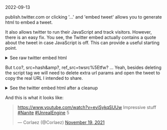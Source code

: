 2022-09-13


publish.twitter.com or clicking '...' and 'embed tweet' allows you to generate html to embed a tweet.

It also allows twitter to run their JavaScript and track visitors. However, there is an easy fix. You see, the Twitter embed actually contains a quote about the tweet in case JavaScript is off. This can provide a useful starting point.

<details>
  <summary>See raw twitter embed html</summary>

```
<blockquote class="twitter-tweet" data-lang="en" data-theme="dark">
  <p lang="en" dir="ltr">
    <a href="https://t.co/kulxLw8m0r">https://t.co/kulxLw8m0r</a> 
    Impressive stuff 
    <a href="https://twitter.com/hashtag/Nanite?src=hash&amp;ref_src=twsrc%5Etfw">#Nanite</a>
    <a href="https://twitter.com/hashtag/UnrealEngine?src=hash&amp;ref_src=twsrc%5Etfw">#UnrealEngine</a> 
    5
  </p>
  &mdash; Corlaez (@Corlaez) 
  <a href="https://twitter.com/Corlaez/status/1461732669188882442?ref_src=twsrc%5Etfw">November 19, 2021</a>
</blockquote>
<script async src="https://platform.twitter.com/widgets.js" charset="utf-8"></script>
```
</details>

But t.co?, src=hash&amp?, ref_src=twsrc%5Etfw? ... Yeah, besides deleting the script tag we will need to delete extra url params
and open the tweet to copy the real URL I intended to share.

<details>
  <summary>See the twitter embed html after a cleanup</summary>

```
<blockquote>
  <p>
    <a href="https://www.youtube.com/watch?v=eviSykqSUUw">https://www.youtube.com/watch?v=eviSykqSUUw</a> 
    Impressive stuff 
    <a href="https://twitter.com/hashtag/Nanite">#Nanite</a>
    <a href="https://twitter.com/hashtag/UnrealEngine">#UnrealEngine</a> 
    5
  </p>
  &mdash; Corlaez (@Corlaez) 
  <a href="https://twitter.com/Corlaez/status/1461732669188882442">November 19, 2021</a>
</blockquote>
```
</details>

And this is what it looks like:

<blockquote>
  <p>
    <a href="https://www.youtube.com/watch?v=eviSykqSUUw">https://www.youtube.com/watch?v=eviSykqSUUw</a> 
    Impressive stuff 
    <a href="https://twitter.com/hashtag/Nanite">#Nanite</a>
    <a href="https://twitter.com/hashtag/UnrealEngine">#UnrealEngine</a> 
    5
  </p>
  &mdash; Corlaez (@Corlaez) 
  <a href="https://twitter.com/Corlaez/status/1461732669188882442">November 19, 2021</a>
</blockquote>
